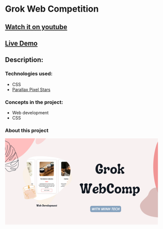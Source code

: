 # Grok Web Competition
## [Watch it on youtube](https://youtu.be/OqcEBNGcomE)
## [Live Demo](https://firewithin.netlify.app)

## **Description:**

### Technologies used:

- CSS
- [Parallax Pixel Stars](https://codepen.io/mattmarble/pen/qBdamQz)


### Concepts in the project:

- Web development
- CSS

### About this project

![preview img](/preview.png)
